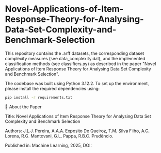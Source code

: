 # Novel-Applications-of-Item-Response-Theory-for-Analysing-Data-Set-Complexity-and-Benchmark-Selection

This repository contains the .arff datasets, the corresponding dataset complexity measures (see data_complexity.dat), and the implemented classification methods (see classifiers.py) as described in the paper "Novel Applications of Item Response Theory for Analysing Data Set Complexity and Benchmark Selection".

The codebase was built using Python 3.12.2.
To set up the environment, please install the required dependencies using:

```bash
pip install -r requirements.txt
```

📄 About the Paper

Title: Novel Applications of Item Response Theory for Analysing Data Set Complexity and Benchmark Selection

Authors: J.L.J. Pereira, A.A.A. Exposito De Queiroz, T.M. Silva Filho, A.C. Lorena, R.G. Mantovani, G.L. Pappa, R.B.C. Prudêncio.

Published in: Machine Learning, 2025, DOI: 
